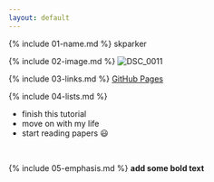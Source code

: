 ```yaml
---
layout: default
---
```


{% include 01-name.md %}
skparker
<br>

{% include 02-image.md %}
![DSC_0011](https://user-images.githubusercontent.com/17730552/177622417-4b4f9333-0d56-46a8-bdb1-51aabf64d9eb.jpg)
<br>

{% include 03-links.md %}
[GitHub Pages](https://pages.github.com/)
<br>

{% include 04-lists.md %}
* finish this tutorial
* move on with my life
* start reading papers
:smiley:
<br>

{% include 05-emphasis.md %}
**add some bold text**
